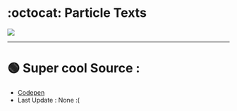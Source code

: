 # :octocat: Particle Texts

<img src="https://alfred.is-inside.me/t5NfC2Ef.png">

<hr></hr>

# :green_circle: Super cool Source :
- <a href="https://codepen.io/Gthibaud/pen/pyeNKj">Codepen</a>
- Last Update : None :(

